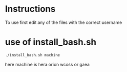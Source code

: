 # Instructions

To use first edit any of the files with the correct username

# use of install_bash.sh

```bash
./install_bash.sh machine
```

here machine is hera orion wcoss or gaea

